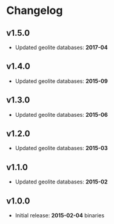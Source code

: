 # Changelog

## v1.5.0

- Updated geolite databases: **2017-04**

## v1.4.0

- Updated geolite databases: **2015-09**

## v1.3.0

- Updated geolite databases: **2015-06**

## v1.2.0

- Updated geolite databases: **2015-03**

## v1.1.0

- Updated geolite databases: **2015-02**

## v1.0.0

- Initial release: **2015-02-04** binaries
